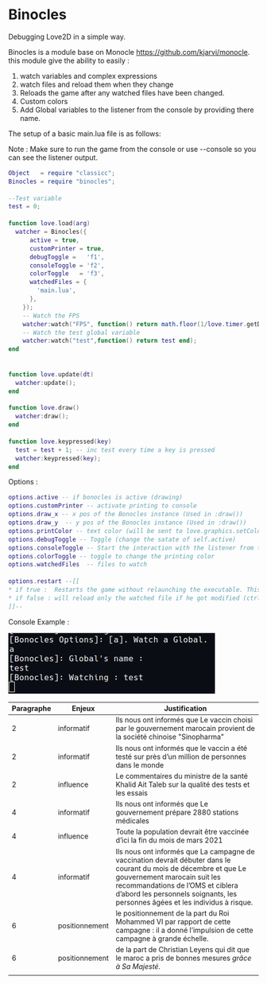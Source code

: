 # Binocles
Debugging Love2D in a simple way.

Binocles is a module base on Monocle https://github.com/kjarvi/monocle.
this module give the ability to easily :
  1. watch variables and complex expressions
  2. watch files and reload them when they change
  3. Reloads the game after any watched files have been changed.
  4. Custom colors
  5. Add Global variables to the listener from the console by providing there name.

The setup of a basic main.lua file is as follows:

Note : Make sure to run the game from the console or use --console so you can see the listener output.

```lua
Object   = require "classicc";
Binocles = require "binocles";

--Test variable
test = 0;

function love.load(arg)
  watcher = Binocles({
      active = true,
      customPrinter = true,
      debugToggle =   'f1',
      consoleToggle = 'f2',
      colorToggle   = 'f3',
      watchedFiles = {
        'main.lua',
      },
    });
    -- Watch the FPS
    watcher:watch("FPS", function() return math.floor(1/love.timer.getDelta()) end);
    -- Watch the test global variable
    watcher:watch("test",function() return test end);
end


function love.update(dt)
  watcher:update();
end

function love.draw()
  watcher:draw();
end

function love.keypressed(key)
  test = test + 1; -- inc test every time a key is pressed
  watcher:keypressed(key);
end
```

Options :

```lua
options.active -- if bonocles is active (drawing)  
options.customPrinter -- activate printing to console
options.draw_x -- x pos of the Bonocles instance (Used in :draw())
options.draw_y  -- y pos of the Bonocles instance (Used in :draw())
options.printColor -- text color (will be sent to love.graphics.setColor())
options.debugToggle -- Toggle (change the satate of self.active)
options.consoleToggle -- Start the interaction with the listener from the console
options.colorToggle -- toggle to change the printing color
options.watchedFiles  -- files to watch

options.restart --[[
* if true :  Restarts the game without relaunching the executable. This cleanly shuts down the main Lua state instance and creates a brand new one.
* if false : will reload only the watched file if he got modified (ctrl-s).
]]--

```

Console Example :

![ConsoleEX](./public/imgs/ConsoleEX.png)

























| Paragraphe | Enjeux         | Justification                                                |
| ---------- | -------------- | ------------------------------------------------------------ |
| 2          | informatif     | Ils nous ont informés que Le vaccin choisi par le gouvernement marocain provient de la société chinoise "Sinopharma" |
| 2          | informatif     | Ils nous ont informés que  le vaccin a été testé sur près d’un million de personnes dans le monde |
| 2          | influence      | Le commentaires du ministre de la santé Khalid Ait Taleb sur la qualité des tests et les essais |
| 4          | informatif     | Ils nous ont informés que Le gouvernement prépare 2880 stations médicales |
| 4          | influence      | Toute la population devrait être vaccinée d’ici la fin du mois de mars 2021 |
| 4          | informatif     | Ils nous ont informés que La campagne de vaccination devrait débuter dans le courant du mois de décembre et que Le gouvernement marocain suit les recommandations de l’OMS et ciblera d’abord les personnels soignants, les personnes âgées et les individus à risque. |
| 6          | positionnement | le positionnement de la part du Roi Mohammed  VI par rapport de cette campagne : il a donné l’impulsion de cette campagne à grande échelle. |
| 6          | positionnement | de la part de Christian Leyens qui dit que le maroc a pris de bonnes mesures *grâce à Sa Majesté.* |
|            |                |                                                              |
























